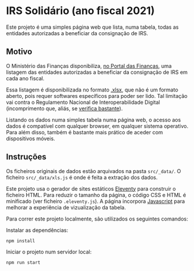 # IRS Solidário (ano fiscal 2021)

Este projeto é uma simples página web que lista, numa tabela, todas as entidades autorizadas a beneficiar da consignação de IRS.

## Motivo

O Ministério das Finanças disponibiliza, [no Portal das Finanças](https://info.portaldasfinancas.gov.pt/pt/apoio_contribuinte/IRS/Pages/IRS_entidades_beneficiarias_consignacao.aspx), uma listagem das entidades autorizadas a beneficiar da consignação de IRS em cada ano fiscal.

Essa listagem é disponibilizada no formato [.xlsx](https://en.wikipedia.org/wiki/Microsoft_Excel#File_formats), que não é um formato aberto, pois requer softwares específicos para poder ser lido. Tal limitação vai contra o Regulamento Nacional de Interoperabilidade Digital (incomprimento que, aliás, se [verifica bastante](https://ansol.org/normasabertas/rnid)).

Listando os dados numa simples tabela numa página web, o acesso aos dados é compatível com qualquer browser, em qualquer sistema operativo. Para além disso, também é bastante mais prático de aceder com dispositivos móveis.

## Instruções

Os ficheiros originais de dados estão arquivados na pasta `src/_data/`. O ficheiro `src/_data/xls.js` é onde é feita a extração dos dados.

Este projeto usa o gerador de sites estáticos [Eleventy](https://www.11ty.dev/) para construir o ficheiro HTML. Para reduzir o tamanho da página, o código CSS e HTML é minificado (ver ficheiro `.eleventy.js`). A página incorpora [Javascript](https://github.com/fiduswriter/Simple-DataTables) para melhorar a experiência de vizualização da tabela.

Para correr este projeto localmente, são utilizados os seguintes comandos:

Instalar as dependências:
```bash
npm install
```

Iniciar o projeto num servidor local:
```bash
npm run start
```
